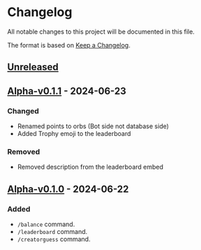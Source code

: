# Changelog

All notable changes to this project will be documented in this file.

The format is based on [Keep a Changelog](https://keepachangelog.com/en/1.1.0/).

## [Unreleased]

## [Alpha-v0.1.1] - 2024-06-23

### Changed

- Renamed points to orbs (Bot side not database side)
- Added Trophy emoji to the leaderboard

### Removed

- Removed description from the leaderboard embed

## [Alpha-v0.1.0] - 2024-06-22

### Added

- `/balance` command.
- `/leaderboard` command.
- `/creatorguess` command.

[unreleased]: https://github.com/at4pm/gdguessr/compare/Alpha-v0.1.1...main
[alpha-v0.1.1]: https://github.com/at4pm/gdguessr/compare/Alpha-v0.1.0...Alpha-v0.1.1
[alpha-v0.1.0]: https://github.com/at4pm/gdguessr/commits/Alpha-v0.1.0
